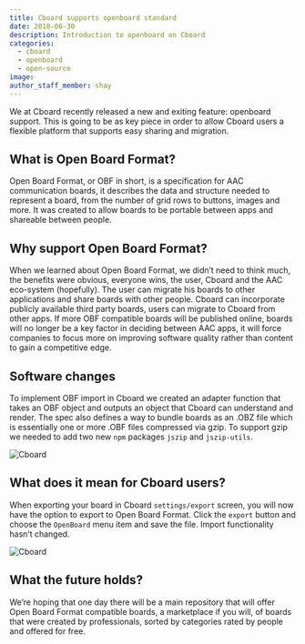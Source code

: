 ```yaml
---
title: Cboard supports openboard standard
date: 2018-06-30
description: Introduction to openboard on Cboard
categories:
  - cboard
  - openboard
  - open-source
image: 
author_staff_member: shay
---
```

We at Cboard recently released a new and exiting feature: openboard support.
This is going to be as key piece in order to allow Cboard users a flexible platform that supports easy sharing and migration.

## What is Open Board Format?
Open Board Format, or OBF in short, is a specification for AAC communication boards, it describes the data and structure needed to represent a board, from the number of grid rows to buttons, images and more. It was created to allow boards to be portable between apps and shareable between people.

## Why support Open Board Format?
When we learned about Open Board Format, we didn’t need to think much, the benefits were obvious, everyone wins, the user, Cboard and the AAC eco-system (hopefully).
The user can migrate his boards to other applications and share boards with other people.
Cboard can incorporate publicly available third party boards, users can migrate to Cboard from other apps.
If more OBF compatible boards will be published online, boards will no longer be a key factor in deciding between AAC apps, it will force companies to focus more on improving software quality rather than content to gain a competitive edge.
 
## Software changes
To implement OBF import in Cboard we created an adapter function that takes an OBF object and outputs an object that Cboard can understand and render. The spec also defines a way to bundle boards as an .OBZ file which is essentially one or more .OBF files compressed via gzip. To support gzip we needed to add two new `npm` packages `jszip` and `jszip-utils`.

![Cboard](/images/app/import.png)

## What does it mean for Cboard users?
When exporting your board in Cboard `settings/export` screen, you will now have the option to export to Open Board Format. Click the `export` button and choose the `OpenBoard` menu item and save the file. Import functionality hasn’t changed.

![Cboard](/images/app/export.png)

## What the future holds?
We’re hoping that one day there will be a main repository that will offer Open Board Format compatible boards, a marketplace if you will, of boards that were created by professionals, sorted by categories rated by people and offered for free.
